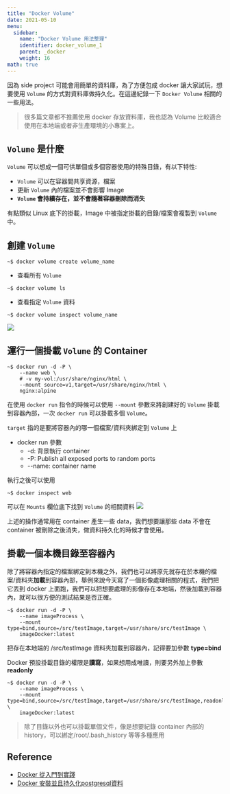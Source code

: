 ```yaml
---
title: "Docker Volume" 
date: 2021-05-10
menu:
  sidebar:
    name: "Docker Volume 用法整理"
    identifier: docker_volume_1
    parent: _docker
    weight: 16
math: true
---
```


因為 side project 可能會用簡單的資料庫，為了方便包成 docker 讓大家試玩，想要使用 `Volume` 的方式對資料庫做持久化。在這邊紀錄一下 `Docker Volume` 相關的一些用法。

> 很多篇文章都不推薦使用 docker 存放資料庫，我也認為 Volume 比較適合使用在本地端或者非生產環境的小專案上。


## `Volume` 是什麼
`Volume` 可以想成一個可供單個或多個容器使用的特殊目錄，有以下特性:
- `Volume` 可以在容器間共享資源，檔案
- 更新 `Volume` 內的檔案並不會影響 Image
- **`Volume` 會持續存在，並不會隨著容器刪除而消失**

有點類似 Linux 底下的掛載，Image 中被指定掛載的目錄/檔案會複製到 `Volume` 中。

## 創建 `Volume`

```shell
~$ docker volume create volume_name
```

- 查看所有 `Volume`
```shell
~$ docker volume ls
```

- 查看指定 `Volume` 資料
```shell
~$ docker volume inspect volume_name
```

![](https://i.imgur.com/mRZ8bUN.png)


## 運行一個掛載 `Volume` 的 Container

```shell
~$ docker run -d -P \
    --name web \
    # -v my-vol:/usr/share/nginx/html \
    --mount source=v1,target=/usr/share/nginx/html \
    nginx:alpine
```

在使用 `docker run` 指令的時候可以使用 `--mount` 參數來將創建好的 `Volume` 掛載到容器內部，一次 `docker run` 可以掛載多個 `Volume`。

`target` 指的是要將容器內的哪一個檔案/資料夾綁定到 `Volume` 上

- docker run 參數
    - -d: 背景執行 container
    - -P: Publish all exposed ports to random ports
    - --name: container name


執行之後可以使用
```shell
~$ docker inspect web
```

可以在 `Mounts` 欄位底下找到 `Volume` 的相關資料
![](https://i.imgur.com/VvJ6lQi.png)


上述的操作通常用在 container 產生一些 data，我們想要讓那些 data 不會在 container 被刪除之後消失，做資料持久化的時候才會使用。

## 掛載一個本機目錄至容器內

除了將容器內指定的檔案綁定到本機之外，我們也可以將原先就存在於本機的檔案/資料夾**加載**到容器內部，舉例來說今天寫了一個影像處理相關的程式，我們把它丟到 docker 上面跑，我們可以把想要處理的影像存在本地端，然後加載到容器內，就可以很方便的測試結果是否正確。

```shell
~$ docker run -d -P \
    --name imageProcess \
    --mount type=bind,source=/src/testImage,target=/usr/share/src/testImage \
    imageDocker:latest
```

把存在本地端的 /src/testImage 資料夾加載到容器內，記得要加參數 **type=bind**

Docker 預設掛載目錄的權限是**讀寫**，如果想用成唯讀，則要另外加上參數 **readonly**

```shell
~$ docker run -d -P \
    --name imageProcess \
    --mount type=bind,source=/src/testImage,target=/usr/share/src/testImage,readonly \
    imageDocker:latest
```

> 除了目錄以外也可以掛載單個文件，像是想要紀錄 container 內部的 history，可以綁定/root/.bash_history 等等多種應用


## Reference
- [Docker 從入門到實踐](https://vuepress.mirror.docker-practice.com/)
- [Docker 安裝並且持久化postgresql資料](https://juejin.cn/post/6844904182319841294)